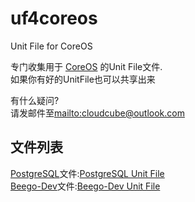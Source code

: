 uf4coreos
=========

Unit File for CoreOS

专门收集用于 [CoreOS][coreos_link] 的Unit File文件.  
如果你有好的UnitFile也可以共享出来  

有什么疑问?    
请发邮件至<mailto:cloudcube@outlook.com>  

## 文件列表
[PostgreSQL][postgresql_link]文件:[PostgreSQL Unit File][ufpostgresql_link]  
[Beego-Dev][beego-dev_link]文件:[Beego-Dev Unit File][ufbeego-dev_link]

  


[coreos_link]:http://coreos.com  
[postgresql_link]:http://www.postgresql.org  
[ufpostgresql_link]:./database/postgresql.service  
[beego-dev_link]:http://beego.me  
[ufbeego-dev_link]:./server/beego-dev.service  